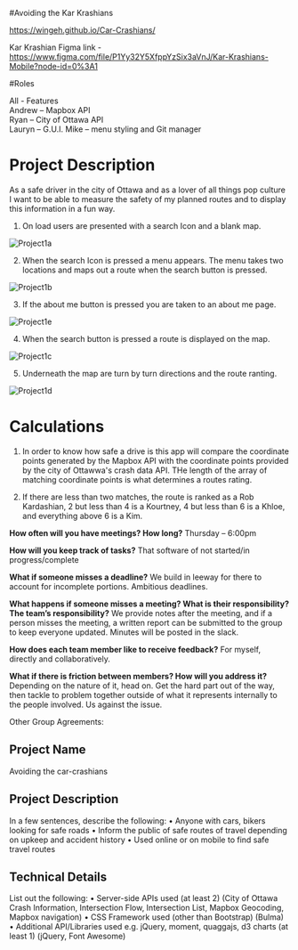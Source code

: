 #Avoiding the Kar Krashians

https://wingeh.github.io/Car-Crashians/

Kar Krashian Figma link - https://www.figma.com/file/P1Yy32Y5XfppYzSix3aVnJ/Kar-Krashians-Mobile?node-id=0%3A1


#Roles 

All - Features  
Andrew – Mapbox API  
Ryan – City of Ottawa API  
Lauryn – G.U.I. 
Mike – menu styling and Git manager  

# Project Description 

As a safe driver in the city of Ottawa and as a lover of all things pop culture I want to be able to measure the safety of my planned routes and to display this information in a fun way. 

1. On load users are presented with a search Icon and a blank map.  

![Project1a](https://user-images.githubusercontent.com/74829094/114041180-4eb29a00-9852-11eb-8cfe-119cd8cce8f8.png)

2. When the search Icon is pressed a menu appears. The menu takes two locations and maps out a route when the search button is pressed. 

![Project1b](https://user-images.githubusercontent.com/74829094/114041358-7d307500-9852-11eb-9a8e-92b9ca230b5f.png)

3. If the about me button is pressed you are taken to an about me page. 

![Project1e](https://user-images.githubusercontent.com/74829094/114041446-8faaae80-9852-11eb-8e7e-3dfd57ecabf7.png)

4. When the search button is pressed a route is displayed on the map. 

![Project1c](https://user-images.githubusercontent.com/74829094/114041550-a3eeab80-9852-11eb-8d91-6f534e7b50d9.png)

5. Underneath the map are turn by turn directions and the route ranting. 

![Project1d](https://user-images.githubusercontent.com/74829094/114041714-c41e6a80-9852-11eb-8631-7fdb7ce1f9ed.png)

# Calculations

1. In order to know how safe a drive is this app will compare the coordinate points generated by the Mapbox API with the coordinate points provided by the city of Ottawwa's crash data API. THe length of the array of matching coordinate points is what determines a routes rating. 

2. If there are less than two matches, the route is ranked as a Rob Kardashian, 2 but less than 4 is a Kourtney, 4 but less than 6 is a Khloe, and everything above 6 is a Kim. 

**How often will you have meetings? How long?**
Thursday – 6:00pm

**How will you keep track of tasks?** 
That software of not started/in progress/complete

**What if someone misses a deadline?** 
We build in leeway for there to account for incomplete portions. Ambitious deadlines.

**What happens if someone misses a meeting?  What is their responsibility? The team’s responsibility?**
We provide notes after the meeting, and if a person misses the meeting, a written report can be submitted to the group to keep everyone updated. Minutes will be posted in the slack.

**How does each team member like to receive feedback?**
For myself, directly and collaboratively.

**What if there is friction between members?  How will you address it?** 
Depending on the nature of it, head on. Get the hard part out of the way, then tackle to problem together outside of what it represents internally to the people involved. Us against the issue.


Other Group Agreements:


## Project Name
Avoiding the car-crashians

## Project Description
In a few sentences, describe the following:
•	Anyone with cars, bikers looking for safe roads
•	Inform the public of safe routes of travel depending on upkeep and accident history
•	Used online or on mobile to find safe travel routes

## Technical Details
List out the following:
•	Server-side APIs used (at least 2) (City of Ottawa Crash Information, Intersection Flow, Intersection List, Mapbox Geocoding, Mapbox navigation)
•	CSS Framework used (other than Bootstrap) (Bulma)
•	Additional API/Libraries used e.g. jQuery, moment, quaggajs, d3 charts (at least 1) (jQuery, Font Awesome)
